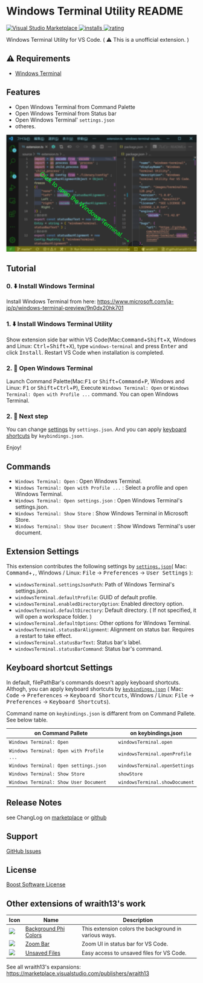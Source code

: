 # Windows Terminal Utility README

[![Visual Studio Marketplace](https://vsmarketplacebadge.apphb.com/version/wraith13.windows-terminal.svg) ![installs](https://vsmarketplacebadge.apphb.com/installs/wraith13.windows-terminal.svg) ![rating](https://vsmarketplacebadge.apphb.com/rating/wraith13.windows-terminal.svg)](https://marketplace.visualstudio.com/items?itemName=wraith13.windows-terminal)

Windows Terminal Utility for VS Code. ( ⚠ This is a unofficial extension. )

## ⚠ Requirements

- [Windows Terminal](https://www.microsoft.com/ja-jp/p/windows-terminal-preview/9n0dx20hk701)

## Features

- Open Windows Terminal from Command Palette
- Open Windows Terminal from Status bar
- Open Windows Terminal' `settings.json`
- otheres.

![screenshot](images/screenshot.png)

## Tutorial

### 0. ⬇️ Install Windows Terminal

Install Windows Terminal from here: <https://www.microsoft.com/ja-jp/p/windows-terminal-preview/9n0dx20hk701>

### 1. ⬇️ Install Windows Terminal Utility

Show extension side bar within VS Code(Mac:<kbd>Command</kbd>+<kbd>Shift</kbd>+<kbd>X</kbd>, Windows and Linux: <kbd>Ctrl</kbd>+<kbd>Shift</kbd>+<kbd>X</kbd>), type `windows-terminal` and press <kbd>Enter</kbd> and click <kbd>Install</kbd>. Restart VS Code when installation is completed.

### 2. 🚀 Open Windows Terminal

Launch Command Palette(Mac:<kbd>F1</kbd> or <kbd>Shift</kbd>+<kbd>Command</kbd>+<kbd>P</kbd>, Windows and Linux: <kbd>F1</kbd> or <kbd>Shift</kbd>+<kbd>Ctrl</kbd>+<kbd>P</kbd>), Execute `Windows Terminal: Open` or `Windows Terminal: Open with Profile ...` command. You can open Windows Terminal.

### 2. 🔧 Next step

You can change [settings](#extension-settings) by `settings.json`. And you can apply [keyboard shortcuts](#keyboard-shortcut-settings) by `keybindings.json`.

Enjoy!

## Commands

* `Windows Terminal: Open` : Open Windows Terminal.
* `Windows Terminal: Open with Profile ...` : Select a profile and open Windows Terminal.
* `Windows Terminal: Open settings.json` : Open Windows Terminal's settings.json.
* `Windows Terminal: Show Store` : Show Windows Terminal in Microsoft Store.
* `Windows Terminal: Show User Document` : Show Windows Terminal's user document.

## Extension Settings

This extension contributes the following settings by [`settings.json`](https://code.visualstudio.com/docs/customization/userandworkspace#_creating-user-and-workspace-settings)( Mac: <kbd>Command</kbd>+<kbd>,</kbd>, Windows / Linux: <kbd>File</kbd> -> <kbd>Preferences</kbd> -> <kbd>User Settings</kbd> ):

* `windowsTerminal.settingsJsonPath`: Path of Windows Terminal's settings.json.
* `windowsTerminal.defaultProfile`: GUID of default profile.
* `windowsTerminal.enabledDirectoryOption`: Enabled directory option.
* `windowsTerminal.defaultDirectory`: Default directory. ( If not specified, it will open a workspace folder. )
* `windowsTerminal.defaultOptions`: Other options for Windows Terminal.
* `windowsTerminal.statusBarAlignment`: Alignment on status bar. Requires a restart to take effect.
* `windowsTerminal.statusBarText`: Status bar's label.
* `windowsTerminal.statusBarCommand`: Status bar's command.

## Keyboard shortcut Settings

In default, filePathBar's commands doesn't apply keyboard shortcuts. Althogh,
you can apply keyboard shortcuts by [`keybindings.json`](https://code.visualstudio.com/docs/customization/keybindings#_customizing-shortcuts)
( Mac: <kbd>Code</kbd> -> <kbd>Preferences</kbd> -> <kbd>Keyboard Shortcuts</kbd>, Windows / Linux: <kbd>File</kbd> -> <kbd>Preferences</kbd> -> <kbd>Keyboard Shortcuts</kbd>).

Command name on `keybindings.json` is diffarent from on Command Pallete. See below table.

|on Command Pallete|on keybindings.json|
|-|-|
|`Windows Terminal: Open`|`windowsTerminal.open`|
|`Windows Terminal: Open with Profile ...`|`windowsTerminal.openProfile`|
|`Windows Terminal: Open settings.json`|`windowsTerminal.openSettings`|
|`Windows Terminal: Show Store`|`showStore`|
|`Windows Terminal: Show User Document`|`windowsTerminal.showDocument`|

## Release Notes

see ChangLog on [marketplace](https://marketplace.visualstudio.com/items/wraith13.windows-terminal/changelog) or [github](https://github.com/wraith13/file-path-bar-vscode/blob/master/CHANGELOG.md)

## Support

[GitHub Issues](https://github.com/wraith13/windows-terminal-vscode/issues)

## License

[Boost Software License](https://github.com/wraith13/windows-terminal-vscode/blob/master/LICENSE_1_0.txt)


## Other extensions of wraith13's work

|Icon|Name|Description|
|---|---|---|
|![](https://wraith13.gallerycdn.vsassets.io/extensions/wraith13/background-phi-colors/3.1.0/1581619161244/Microsoft.VisualStudio.Services.Icons.Default) |[Background Phi Colors](https://marketplace.visualstudio.com/items?itemName=wraith13.background-phi-colors)|This extension colors the background in various ways.|
|![](https://wraith13.gallerycdn.vsassets.io/extensions/wraith13/zoombar-vscode/1.2.1/1563089420894/Microsoft.VisualStudio.Services.Icons.Default) |[Zoom Bar](https://marketplace.visualstudio.com/items?itemName=wraith13.zoombar-vscode)|Zoom UI in status bar for VS Code.|
|![](https://wraith13.gallerycdn.vsassets.io/extensions/wraith13/unsaved-files-vscode/2.1.1/1562823380255/Microsoft.VisualStudio.Services.Icons.Default) |[Unsaved Files](https://marketplace.visualstudio.com/items?itemName=wraith13.unsaved-files-vscode)|Easy access to unsaved files for VS Code.|

See all wraith13's  expansions: <https://marketplace.visualstudio.com/publishers/wraith13>
